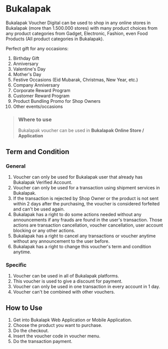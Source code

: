 # Bukalapak

Bukalapak Voucher Digital can be used to shop in any online stores in Bukalapak (more than 1.500.000 stores) with many product choices from any product categories from Gadget, Electronic, Fashion, even Food Products (All product categories in Bukalapak).

Perfect gift for any occasions:

  1. Birthday Gift
  2. Anniversary
  3. Valentine's Day
  4. Mother's Day
  5. Festive Occasions (Eid Mubarak, Christmas, New Year, etc.)
  6. Company Anniversary
  7. Corporate Reward Program
  8. Customer Reward Program
  9. Product Bundling Promo for Shop Owners
  10. Other events/occasions

<!-- theme: info -->

> ### Where to use
>
> Bukalapak voucher can be used in **Bukalapak Online Store / Application**

## Term and Condition

### General

  1. Voucher can only be used for Bukalapak user that already has Bukalapak Verified Account.
  2. Voucher can only be used for a transaction using shipment services in Bukalapak.
  3. If the transaction is rejected by Shop Owner or the product is not sent within 2 days after the purchasing, the voucher is considered forfeited and can't be used again.
  4. Bukalapak has a right to do some actions needed without any announcements if any frauds are found in the user's transaction. Those actions are transaction cancellation, voucher cancellation, user account blocking or any other actions.
  5. Bukalapak has a right to cancel any transactions or voucher anytime without any announcement to the user before.
  6. Bukalapak has a right to change this voucher's term and condition anytime.

### Specific

  1. Voucher can be used in all of Bukalapak platforms.
  2. This voucher is used to give a discount for payment.
  3. Voucher can only be used in one transaction in every account in 1 day.
  4. Voucher can't be combined with other vouchers.

## How to Use

  1. Get into Bukalapk Web Application or Mobile Application.
  2. Choose the product you want to purchase.
  3. Do the checkout.
  4. Insert the voucher code in voucher menu.
  5. Do the transaction payment.
